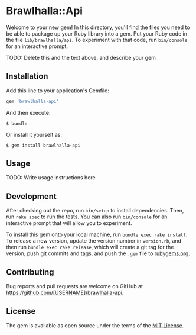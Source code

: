# Brawlhalla::Api

Welcome to your new gem! In this directory, you'll find the files you need to be able to package up your Ruby library into a gem. Put your Ruby code in the file `lib/brawlhalla/api`. To experiment with that code, run `bin/console` for an interactive prompt.

TODO: Delete this and the text above, and describe your gem

## Installation

Add this line to your application's Gemfile:

```ruby
gem 'brawlhalla-api'
```

And then execute:

    $ bundle

Or install it yourself as:

    $ gem install brawlhalla-api

## Usage

TODO: Write usage instructions here

## Development

After checking out the repo, run `bin/setup` to install dependencies. Then, run `rake spec` to run the tests. You can also run `bin/console` for an interactive prompt that will allow you to experiment.

To install this gem onto your local machine, run `bundle exec rake install`. To release a new version, update the version number in `version.rb`, and then run `bundle exec rake release`, which will create a git tag for the version, push git commits and tags, and push the `.gem` file to [rubygems.org](https://rubygems.org).

## Contributing

Bug reports and pull requests are welcome on GitHub at https://github.com/[USERNAME]/brawlhalla-api.

## License

The gem is available as open source under the terms of the [MIT License](https://opensource.org/licenses/MIT).
